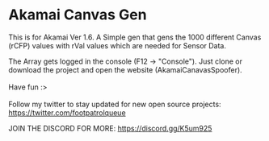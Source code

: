 <h1>Akamai Canvas Gen</h1>

This is for Akamai Ver 1.6. A Simple gen that gens the 1000 different Canvas (rCFP) values with rVal values which are needed for Sensor Data.

The Array gets logged in the console (F12 -> "Console").
Just clone or download the project and open the website (AkamaiCanavasSpoofer).
<br></br>
Have fun :>
<br>
<br>
Follow my twitter to stay updated for new open source projects: https://twitter.com/footpatrolqueue

JOIN THE DISCORD FOR MORE: https://discord.gg/K5um925
